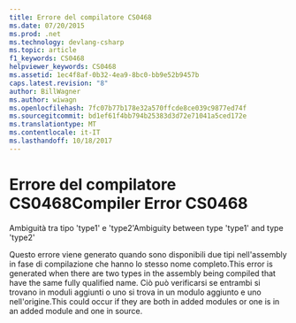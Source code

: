 ```yaml
---
title: Errore del compilatore CS0468
ms.date: 07/20/2015
ms.prod: .net
ms.technology: devlang-csharp
ms.topic: article
f1_keywords: CS0468
helpviewer_keywords: CS0468
ms.assetid: 1ec4f8af-0b32-4ea9-8bc0-bb9e52b9457b
caps.latest.revision: "8"
author: BillWagner
ms.author: wiwagn
ms.openlocfilehash: 7fc07b77b178e32a570ffcde8ce039c9877ed74f
ms.sourcegitcommit: bd1ef61f4bb794b25383d3d72e71041a5ced172e
ms.translationtype: MT
ms.contentlocale: it-IT
ms.lasthandoff: 10/18/2017
---
```

# <a name="compiler-error-cs0468"></a><span data-ttu-id="b1fa5-102">Errore del compilatore CS0468</span><span class="sxs-lookup"><span data-stu-id="b1fa5-102">Compiler Error CS0468</span></span>
<span data-ttu-id="b1fa5-103">Ambiguità tra tipo 'type1' e 'type2'</span><span class="sxs-lookup"><span data-stu-id="b1fa5-103">Ambiguity between type 'type1' and type 'type2'</span></span>  
  
 <span data-ttu-id="b1fa5-104">Questo errore viene generato quando sono disponibili due tipi nell'assembly in fase di compilazione che hanno lo stesso nome completo.</span><span class="sxs-lookup"><span data-stu-id="b1fa5-104">This error is generated when there are two types in the assembly being compiled that have the same fully qualified name.</span></span> <span data-ttu-id="b1fa5-105">Ciò può verificarsi se entrambi si trovano in moduli aggiunti o uno si trova in un modulo aggiunto e uno nell'origine.</span><span class="sxs-lookup"><span data-stu-id="b1fa5-105">This could occur if they are both in added modules or one is in an added module and one in source.</span></span>
